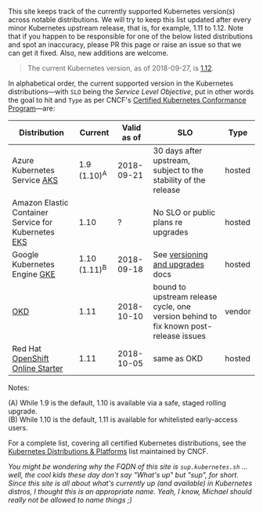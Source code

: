 This site keeps track of the currently supported Kubernetes version(s) across notable distributions. We will try to keep this list updated after every minor Kubernetes upstream release, that is, for example, 1.11 to 1.12. Note that if you happen to be responsible for one of the below listed distributions and spot an inaccuracy, please PR this page or raise an issue so that we can get it fixed. Also, new additions are welcome.

> The current Kubernetes version, as of 2018-09-27, is [1.12](https://github.com/kubernetes/kubernetes/releases/tag/v1.12.0).

In alphabetical order, the current supported version in the Kubernetes distributions—with `SLO` being the _Service Level Objective_, put in other words the goal to hit and `Type` as per CNCF's [Certified Kubernetes Conformance Program](https://github.com/cncf/k8s-conformance/blob/master/instructions.md)—are:

Distribution  | Current  | Valid as of  | SLO      | Type
------------- | -------- | ------------ | -------- | --------
Azure Kubernetes Service [AKS](https://docs.microsoft.com/en-us/azure/aks/supported-kubernetes-versions) | 1.9 (1.10)<sup>A</sup>  | 2018-09-21 | 30 days after upstream, subject to the stability of the release | hosted
Amazon Elastic Container Service for Kubernetes [EKS](https://docs.aws.amazon.com/eks/latest/userguide/platform-versions.html) | 1.10 |  ?  | No SLO or public plans re upgrades | hosted
Google Kubernetes Engine [GKE](https://cloud.google.com/kubernetes-engine/release-notes) |  1.10 (1.11)<sup>B</sup> | 2018-09-18 | See [versioning and upgrades](https://cloud.google.com/kubernetes-engine/versioning-and-upgrades) docs | hosted
[OKD](https://docs.okd.io/latest/welcome/index.html) | 1.11 | 2018-10-10 | bound to upstream release cycle, one version behind to fix known post-release issues | vendor
Red Hat [OpenShift Online Starter](https://www.openshift.com/products/online/) | 1.11 | 2018-10-05 | same as OKD | hosted

Notes:

(A) While 1.9 is the default, 1.10 is available via a safe, staged rolling upgrade. <br/>
(B) While 1.10 is the default, 1.11 is available for whitelisted early-access users.

For a complete list, covering all certified Kubernetes distributions, see the [Kubernetes Distributions & Platforms](https://docs.google.com/spreadsheets/d/1LxSqBzjOxfGx3cmtZ4EbB_BGCxT_wlxW_xgHVVa23es/) list maintained by CNCF.

_You might be wondering why the FQDN of this site is `sup.kubernetes.sh` … well, the cool kids these day don't say "What's up" but "sup", for short. Since this site is all about what's currently up (and available) in Kubernetes distros, I thought this is an appropriate name. Yeah, I know, Michael should really not be allowed to name things ;)_

